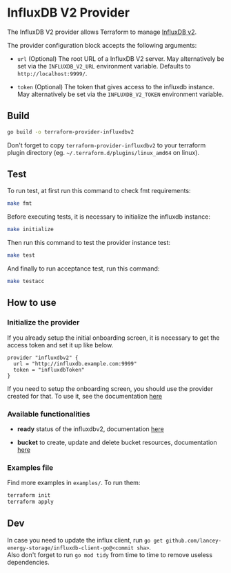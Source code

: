 # InfluxDB V2 Provider

The InfluxDB V2 provider allows Terraform to manage
[InfluxDB v2](https://www.influxdata.com/products/influxdb-overview/).

The provider configuration block accepts the following arguments:

* ``url`` (Optional) The root URL of a InfluxDB V2 server. May alternatively be set via the `INFLUXDB_V2_URL` environment variable. Defaults to `http://localhost:9999/`.

* ``token`` (Optional) The token that gives access to the influxdb instance. May alternatively be set via the `INFLUXDB_V2_TOKEN` environment variable.

## Build

```bash
go build -o terraform-provider-influxdbv2
```

Don't forget to copy `terraform-provider-influxdbv2` to your terraform plugin directory (eg. `~/.terraform.d/plugins/linux_amd64` on linux).

## Test

To run test, at first run this command to check fmt requirements:
 
```bash
make fmt
```

Before executing tests, it is necessary to initialize the influxdb instance:

```bash
make initialize
```

Then run this command to test the provider instance test:

```bash
make test
```

And finally to run acceptance test, run this command: 

```bash
make testacc
```

## How to use

### Initialize the provider

If you already setup the initial onboarding screen, it is necessary to get the access token and set it up like below.
```hcl
provider "influxdbv2" {
  url = "http://influxdb.example.com:9999"
  token = "influxdbToken"
}
```

If you need to setup the onboarding screen, you should use the provider created for that. To use it, see the documentation [here](https://github.com/lancey-energy-storage/terraform-provider-influxdb-v2-onboarding)

### Available functionalities

* **ready** status of the influxdbv2, documentation [here](website/docs/d/ready.html.md)

* **bucket** to create, update and delete bucket resources, documentation [here](website/docs/r/bucket.html.md)


### Examples file
Find more examples in `examples/`. To run them:
```bash
terraform init
terraform apply
```

## Dev

In case you need to update the influx client, run `go get github.com/lancey-energy-storage/influxdb-client-go@<commit sha>`.  
Also don't forget to run `go mod tidy` from time to time to remove useless dependencies.